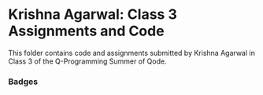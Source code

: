 # Krishna Agarwal: Class 3 Assignments and Code
This folder contains code and assignments submitted by Krishna Agarwal in Class 3 of the Q-Programming Summer of Qode.
### Badges